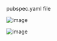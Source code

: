 pubspec.yaml file

![image](https://github.com/companyakis/flutter-bootcamp/assets/77589867/97f6591a-0764-4167-9e23-70c932929d49)


![image](https://github.com/companyakis/flutter-bootcamp/assets/77589867/22db400f-2fea-41e0-ae5a-5ebfc9bd8906)
